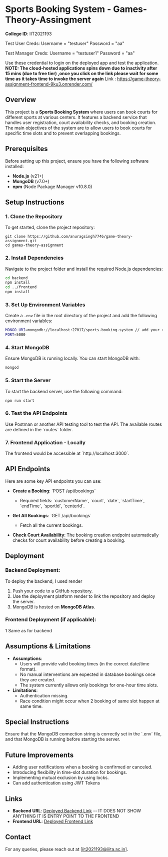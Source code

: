 
# Sports Booking System - Games-Theory-Assingment

**College ID**: IIT2021193


Test User Creds:
Username = "testuser"
Password = "aa"

Test Manager Creds:
Username = "testuser1"
Password = "aa"

Use these credential to login on the deployed app and test the application.
**NOTE: The cloud-hosted applications spins down due to inactivity after 15 mins (due to free tier) ,once you click on the link please wait for some time as it takes time to invoke the server again**
Link : https://game-theory-assignment-frontend-9ku3.onrender.com/

## Overview
This project is a **Sports Booking System** where users can book courts for different sports at various centers. It features a backend service that handles user registration, court availability checks, and booking creation. The main objectives of the system are to allow users to book courts for specific time slots and to prevent overlapping bookings.

## Prerequisites
Before setting up this project, ensure you have the following software installed:
- **Node.js** (v21+)
- **MongoDB** (v7.0+)
- **npm** (Node Package Manager v10.8.0)

## Setup Instructions

### 1. Clone the Repository
To get started, clone the project repository:
```shell
git clone https://github.com/anuragsingh7746/game-theory-assignment.git
cd games-theory-assignment
```

### 2. Install Dependencies
Navigate to the project folder and install the required Node.js dependencies:
```bash
cd backend
npm install
cd ../frontend
npm install
```

### 3. Set Up Environment Variables
Create a `.env` file in the root directory of the project and add the following environment variables:
```bash
MONGO_URI=mongodb://localhost:27017/sports-booking-system // add your respective database name
PORT=5000
```

### 4. Start MongoDB
Ensure MongoDB is running locally. You can start MongoDB with:
```bash
mongod
```

### 5. Start the Server
To start the backend server, use the following command:
```bash
npm run start
```


### 6. Test the API Endpoints
Use Postman or another API testing tool to test the API. The available routes are defined in the \`routes\` folder.

### 7. Frontend Application - Locally
The frontend would  be accessible at \`http://localhost:3000\`.

## API Endpoints
Here are some key API endpoints you can use:

- **Create a Booking**: \`POST /api/bookings\`
  - Required fields: \`customerName\`, \`court\`, \`date\`, \`startTime\`, \`endTime\`, \`sportId\`, \`centerId\`.

- **Get All Bookings**: \`GET /api/bookings\`
  - Fetch all the current bookings.

- **Check Court Availability**: The booking creation endpoint automatically checks for court availability before creating a booking.

## Deployment

### Backend Deployment:
To deploy the backend, I used render
1. Push your code to a GitHub repository.
2. Use the deployment platform render to link the repository and deploy the server.
3. MongoDB is hosted on **MongoDB Atlas**.

### Frontend Deployment (if applicable):
1 Same as for backend

## Assumptions & Limitations
- **Assumptions**: 
  - Users will provide valid booking times (in the correct date/time format).
  - No manual interventions are expected in database bookings once they are created.
  - The system currently allows only bookings for one-hour time slots.
- **Limitations**: 
  - Authentication missing.
  - Race condition might occur when 2 booking of same slot happen at same time.

## Special Instructions
Ensure that the MongoDB connection string is correctly set in the \`.env\` file, and that MongoDB is running before starting the server.

## Future Improvements
- Adding user notifications when a booking is confirmed or canceled.
- Introducing flexibility in time-slot duration for bookings.
- Implementing mutual exclusion by using locks.
- Can add authentication using JWT Tokens

## Links
- **Backend URL**: [Deployed Backend Link](https://game-theory-assignment-backend.onrender.com/)  -- IT DOES NOT SHOW ANYTHING IT IS ENTRY POINT TO THE FRONTEND
- **Frontend URL**: [Deployed Frontend Link](https://game-theory-assignment-frontend-9ku3.onrender.com)

## Contact
For any queries, please reach out at [iit2021193@iiita.ac.in].
